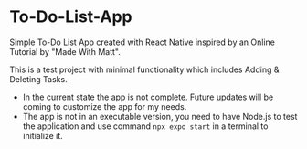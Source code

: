 # To-Do-List-App
Simple To-Do List App created with React Native inspired by an Online Tutorial by "Made With Matt". 

This is a test project with minimal functionality which includes Adding & Deleting Tasks.
- In the current state the app is not complete. Future updates will be coming to customize the app for my needs.
- The app is not in an executable version, you need to have Node.js to test the application and use command `npx expo start` in a terminal to initialize it. 
 

